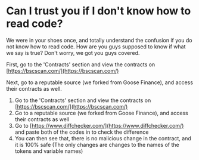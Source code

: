# Can I trust you if I don't know how to read code?



We were in your shoes once, and totally understand the confusion if you do not know how to read code. How are you guys supposed to know if what we say is true? Don't worry, we got you guys covered.

First, go to the 'Contracts' section and view the contracts on [https://bscscan.com/](https://bscscan.com/)

Next, go to a reputable source \(we forked from Goose Finance\), and access their contracts as well.

1. Go to the 'Contracts' section and view the contracts on [https://bscscan.com/](https://bscscan.com/)
2. Go to a reputable source \(we forked from Goose Finance\), and access their contracts as well
3. Go to [https://www.diffchecker.com/](https://www.diffchecker.com/) and paste both of the codes in to check the difference
4. You can then see that, there is no malicious change in the contract, and it is 100% safe \(The only changes are changes to the names of the tokens and variable names\)

